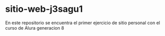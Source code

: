 # sitio-web-j3sagu1
En este repositorio se encuentra el primer ejercicio de sitio personal con el curso de Alura generacion 8

